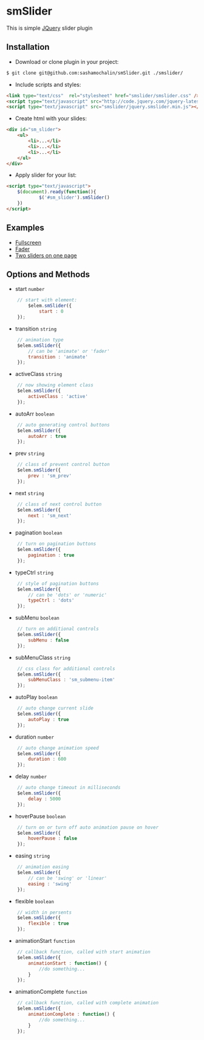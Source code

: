 # smSlider
This is simple [JQuery](http://jquery.com) slider plugin

## Installation
* Download or clone plugin in your project:

``` bash
$ git clone git@github.com:sashamochalin/smSlider.git ./smslider/
```

* Include scripts and styles:

``` html
<link type="text/css"  rel="stylesheet" href="smslider/smslider.css" />
<script type="text/javascript" src="http://code.jquery.com/jquery-latest.min.js"></script>
<script type="text/javascript" src="smslider/jquery.smslider.min.js"></script>
```		
		
* Create html with your slides:

``` html
<div id="sm_slider">
	<ul>
		<li>...</li>
		<li>...</li>
		<li>...</li>
	</ul>
</div>
```

* Apply slider for your list:

``` html
<script type="text/javascript">
	$(document).ready(function(){
    		$('#sm_slider').smSlider()
	})
</script>
```

## Examples

- [Fullscreen](http://sashamochalin.github.io/smSlider/full-page.html)
- [Fader](http://sashamochalin.github.io/smSlider/fader.html)
- [Two sliders on one page](http://sashamochalin.github.io/smSlider/two-sliders.html)
		
## Options and Methods
- start `number`

``` javascript
    // start with element:
        $elem.smSlider({		
            start : 0    		
    });
```
- transition `string`

``` javascript
    // animation type
    $elem.smSlider({
        // can be 'animate' or 'fader'
        transition : 'animate'    		
    });
```
- activeClass `string`

``` javascript
    // now showing element class
    $elem.smSlider({
        activeClass : 'active'
    });
```
- autoArr `boolean`

``` javascript
    // auto generating control buttons
    $elem.smSlider({
        autoArr : true
    });
```
- prev `string`

``` javascript
    // class of prevent control button
    $elem.smSlider({
        prev : 'sm_prev'
    });
```
- next `string`

``` javascript   
    // class of next control button
    $elem.smSlider({
        next : 'sm_next'
    });
```
- pagination `boolean`

``` javascript
    // turn on pagination buttons
    $elem.smSlider({
        pagination : true
    });
```
- typeCtrl `string`

``` javascript
    // style of pagination buttons
    $elem.smSlider({
        // can be 'dots' or 'numeric'
        typeCtrl : 'dots'
    });
```
- subMenu `boolean`

``` javascript
    // turn on additional controls
    $elem.smSlider({
        subMenu : false
    });
```
- subMenuClass `string`

``` javascript
    // css class for additional controls
    $elem.smSlider({
        subMenuClass : 'sm_submenu-item'
    });
```
- autoPlay `boolean`

``` javascript
    // auto change current slide
    $elem.smSlider({
        autoPlay : true
    });
```
- duration `number`

``` javascript
    // auto change animation speed
    $elem.smSlider({
        duration : 600
    });
```
- delay `number`

``` javascript
    // auto change timeout in milliseconds
    $elem.smSlider({
        delay : 5000
    });
```
- hoverPause `boolean`

``` javascript
    // turn on or turn off auto animation pause on hover
    $elem.smSlider({
        hoverPause : false
    });
```
- easing `string`

``` javascript
    // animation easing
    $elem.smSlider({
        // can be 'swing' or 'linear'
        easing : 'swing'
    });
```
- flexible `boolean`

``` javascript
    // width in persents
    $elem.smSlider({
        flexible : true
    });
```
- animationStart `function`

``` javascript
    // callback function, called with start animation
    $elem.smSlider({
        animationStart : function() {
            //do something...
        }
    });
```
- animationComplete `function`

``` javascript
    // callback function, called with complete animation
    $elem.smSlider({
        animationComplete : function() {
            //do something...
        }
    });
```
